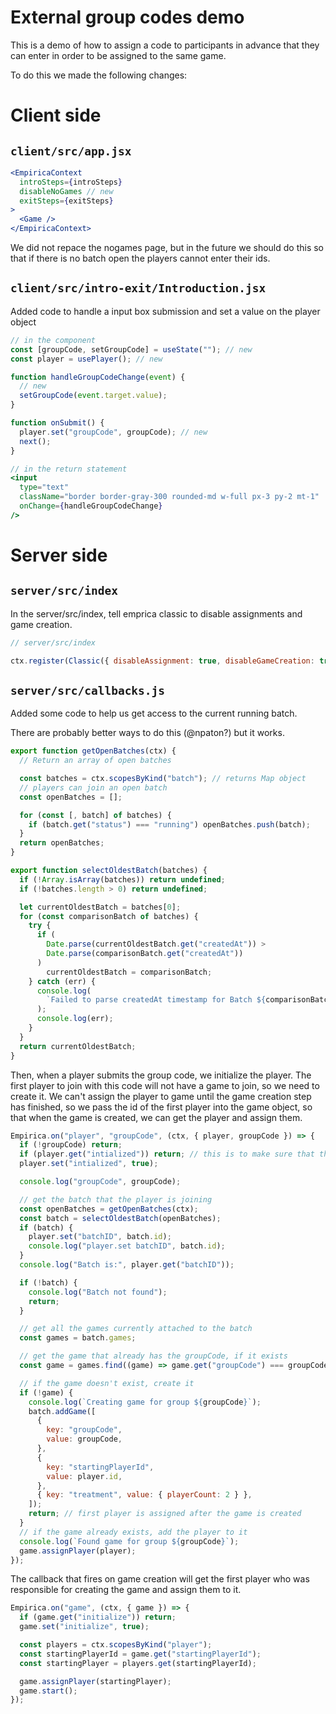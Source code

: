 # External group codes demo

This is a demo of how to assign a code to participants in advance that they can enter in order to be assigned to the same game.

To do this we made the following changes:

# Client side

## `client/src/app.jsx`

```jsx
<EmpiricaContext
  introSteps={introSteps}
  disableNoGames // new
  exitSteps={exitSteps}
>
  <Game />
</EmpiricaContext>
```

We did not repace the nogames page, but in the future we should do this so that if there is no batch open the players cannot enter their ids.

## `client/src/intro-exit/Introduction.jsx`

Added code to handle a input box submission and set a value on the player object

```jsx
// in the component
const [groupCode, setGroupCode] = useState(""); // new
const player = usePlayer(); // new

function handleGroupCodeChange(event) {
  // new
  setGroupCode(event.target.value);
}

function onSubmit() {
  player.set("groupCode", groupCode); // new
  next();
}
```

```jsx
// in the return statement
<input
  type="text"
  className="border border-gray-300 rounded-md w-full px-3 py-2 mt-1"
  onChange={handleGroupCodeChange}
/>
```

# Server side

## `server/src/index`

In the server/src/index, tell emprica classic to disable assignments and game creation.

```js
// server/src/index

ctx.register(Classic({ disableAssignment: true, disableGameCreation: true })); // new
```

## `server/src/callbacks.js`

Added some code to help us get access to the current running batch.

There are probably better ways to do this (@npaton?) but it works.

```js
export function getOpenBatches(ctx) {
  // Return an array of open batches

  const batches = ctx.scopesByKind("batch"); // returns Map object
  // players can join an open batch
  const openBatches = [];

  for (const [, batch] of batches) {
    if (batch.get("status") === "running") openBatches.push(batch);
  }
  return openBatches;
}

export function selectOldestBatch(batches) {
  if (!Array.isArray(batches)) return undefined;
  if (!batches.length > 0) return undefined;

  let currentOldestBatch = batches[0];
  for (const comparisonBatch of batches) {
    try {
      if (
        Date.parse(currentOldestBatch.get("createdAt")) >
        Date.parse(comparisonBatch.get("createdAt"))
      )
        currentOldestBatch = comparisonBatch;
    } catch (err) {
      console.log(
        `Failed to parse createdAt timestamp for Batch ${comparisonBatch.id}`
      );
      console.log(err);
    }
  }
  return currentOldestBatch;
}
```

Then, when a player submits the group code, we initialize the player.
The first player to join with this code will not have a game to join,
so we need to create it. We can't assign the player to game until the game creation step has finished, so we pass the id of the first player into the game object, so that when the game is created, we can
get the player and assign them.

```js
Empirica.on("player", "groupCode", (ctx, { player, groupCode }) => {
  if (!groupCode) return;
  if (player.get("intialized")) return; // this is to make sure that the callback doesn't run twice, which it does for some reason
  player.set("intialized", true);

  console.log("groupCode", groupCode);

  // get the batch that the player is joining
  const openBatches = getOpenBatches(ctx);
  const batch = selectOldestBatch(openBatches);
  if (batch) {
    player.set("batchID", batch.id);
    console.log("player.set batchID", batch.id);
  }
  console.log("Batch is:", player.get("batchID"));

  if (!batch) {
    console.log("Batch not found");
    return;
  }

  // get all the games currently attached to the batch
  const games = batch.games;

  // get the game that already has the groupCode, if it exists
  const game = games.find((game) => game.get("groupCode") === groupCode);

  // if the game doesn't exist, create it
  if (!game) {
    console.log(`Creating game for group ${groupCode}`);
    batch.addGame([
      {
        key: "groupCode",
        value: groupCode,
      },
      {
        key: "startingPlayerId",
        value: player.id,
      },
      { key: "treatment", value: { playerCount: 2 } },
    ]);
    return; // first player is assigned after the game is created
  }
  // if the game already exists, add the player to it
  console.log(`Found game for group ${groupCode}`);
  game.assignPlayer(player);
});
```

The callback that fires on game creation will get the first player
who was responsible for creating the game and assign them to it.

```js
Empirica.on("game", (ctx, { game }) => {
  if (game.get("initialize")) return;
  game.set("initialize", true);

  const players = ctx.scopesByKind("player");
  const startingPlayerId = game.get("startingPlayerId");
  const startingPlayer = players.get(startingPlayerId);

  game.assignPlayer(startingPlayer);
  game.start();
});
```
